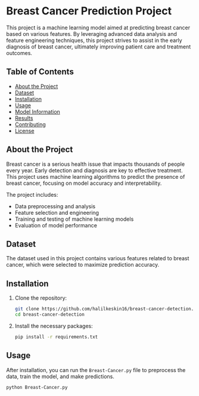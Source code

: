 # Breast Cancer Prediction Project

This project is a machine learning model aimed at predicting breast cancer based on various features. By leveraging advanced data analysis and feature engineering techniques, this project strives to assist in the early diagnosis of breast cancer, ultimately improving patient care and treatment outcomes.

## Table of Contents
- [About the Project](#about-the-project)
- [Dataset](#dataset)
- [Installation](#installation)
- [Usage](#usage)
- [Model Information](#model-information)
- [Results](#results)
- [Contributing](#contributing)
- [License](#license)

## About the Project
Breast cancer is a serious health issue that impacts thousands of people every year. Early detection and diagnosis are key to effective treatment. This project uses machine learning algorithms to predict the presence of breast cancer, focusing on model accuracy and interpretability.

The project includes:
- Data preprocessing and analysis
- Feature selection and engineering
- Training and testing of machine learning models
- Evaluation of model performance

## Dataset
The dataset used in this project contains various features related to breast cancer, which were selected to maximize prediction accuracy.

## Installation
1. Clone the repository:
    ```bash
    git clone https://github.com/halilkeskin16/breast-cancer-detection.git
    cd breast-cancer-detection
    ```

2. Install the necessary packages:
    ```bash
    pip install -r requirements.txt
    ```

## Usage
After installation, you can run the `Breast-Cancer.py` file to preprocess the data, train the model, and make predictions.

```bash
python Breast-Cancer.py
